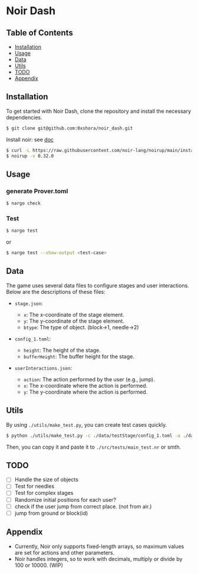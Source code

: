 # Noir Dash


## Table of Contents
- [Installation](#installation)
- [Usage](#usage)
- [Data](#data)
- [Utils](#utils)
- [TODO](#todo)
- [Appendix](#appendix)

## Installation

To get started with Noir Dash, clone the repository and install the necessary dependencies.

```sh
$ git clone git@github.com:0xshora/noir_dash.git
```

Install noir: see [doc](https://noir-lang.org/docs/getting_started/installation/)

```sh
$ curl -L https://raw.githubusercontent.com/noir-lang/noirup/main/install | bash
$ noirup -v 0.32.0
```

## Usage

### generate Prover.toml

```sh
$ nargo check
```

### Test
```sh
$ nargo test
```

or 
```sh
$ nargo test --show-output <test-case>
```

## Data

The game uses several data files to configure stages and user interactions. Below are the descriptions of these files:

- `stage.json`:
  - `x`: The x-coordinate of the stage element.
  - `y`: The y-coordinate of the stage element.
  - `btype`: The type of object. (block->1, needle->2)

- `config_1.toml`:
  - `height`: The height of the stage.
  - `bufferHeight`: The buffer height for the stage.

- `userInteractions.json`:
  - `action`: The action performed by the user (e.g., jump).
  - `x`: The x-coordinate where the action is performed.
  - `y`: The y-coordinate where the action is performed.


## Utils
By using `./utils/make_test.py`, you can create test cases quickly.

```sh
$ python ./utils/make_test.py -c ./data/testStage/config_1.toml -a ./data/testStage/userInteractions_Clear_1.json -o ./data/stage.json
```

Then, you can copy it and paste it to `./src/tests/main_test.nr` or smth.

## TODO
- [ ] Handle the size of objects
- [ ] Test for needles
- [ ] Test for complex stages
- [ ] Randomize initial positions for each user?
- [ ] check if the user jump from correct place. (not from air.)
- [ ] jump from ground or block(id)

## Appendix
- Currently, Noir only supports fixed-length arrays, so maximum values are set for actions and other parameters.
- Noir handles integers, so to work with decimals, multiply or divide by 100 or 10000. (WIP)